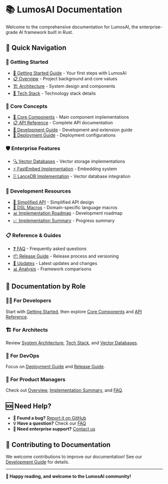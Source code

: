 # 📚 LumosAI Documentation

Welcome to the comprehensive documentation for LumosAI, the enterprise-grade AI framework built in Rust.

## 🚀 Quick Navigation

### 📖 Getting Started
- [🚀 Getting Started Guide](getting_started.md) - Your first steps with LumosAI
- [📋 Overview](1_overview.md) - Project background and core values
- [🏗️ Architecture](2_architecture.md) - System design and components
- [🔧 Tech Stack](3_tech_stack.md) - Technology stack details

### 🤖 Core Concepts
- [🧩 Core Components](4_core_components.md) - Main component implementations
- [📋 API Reference](5_api_reference.md) - Complete API documentation
- [🔧 Development Guide](6_development_guide.md) - Development and extension guide
- [🚀 Deployment Guide](7_deployment_guide.md) - Deployment configurations

### 🛡️ Enterprise Features
- [🔍 Vector Databases](VECTOR_DATABASES.md) - Vector storage implementations
- [⚡ FastEmbed Implementation](FASTEMBED_IMPLEMENTATION.md) - Embedding system
- [🗄️ LanceDB Implementation](LANCEDB_IMPLEMENTATION.md) - Vector database integration

### 🔧 Development Resources
- [🎯 Simplified API](simplified_api_final.md) - Simplified API design
- [🔮 DSL Macros](dsl_macros.md) - Domain-specific language macros
- [📊 Implementation Roadmap](implementation_roadmap.md) - Development roadmap
- [📈 Implementation Summary](implementation_summary.md) - Progress summary

### 📋 Reference & Guides
- [❓ FAQ](8_faq.md) - Frequently asked questions
- [📦 Release Guide](RELEASE_GUIDE.md) - Release process and versioning
- [🔄 Updates](updates/) - Latest updates and changes
- [📊 Analysis](lumos_vs_mastra_analysis.md) - Framework comparisons

## 🎯 Documentation by Role

### 👨‍💻 **For Developers**
Start with [Getting Started](getting_started.md), then explore [Core Components](4_core_components.md) and [API Reference](5_api_reference.md).

### 🏗️ **For Architects**
Review [System Architecture](2_architecture.md), [Tech Stack](3_tech_stack.md), and [Vector Databases](VECTOR_DATABASES.md).

### 🚀 **For DevOps**
Focus on [Deployment Guide](7_deployment_guide.md) and [Release Guide](RELEASE_GUIDE.md).

### 👔 **For Product Managers**
Check out [Overview](1_overview.md), [Implementation Summary](implementation_summary.md), and [FAQ](8_faq.md).

## 🆘 Need Help?

- **🐛 Found a bug?** [Report it on GitHub](https://github.com/louloulin/lumos.ai/issues)
- **💡 Have a question?** Check our [FAQ](8_faq.md)
- **📧 Need enterprise support?** [Contact us](mailto:enterprise@lumosai.com)

## 🤝 Contributing to Documentation

We welcome contributions to improve our documentation! See our [Development Guide](6_development_guide.md) for details.

---

**📖 Happy reading, and welcome to the LumosAI community!**